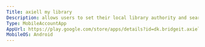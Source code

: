 ```yaml
---
Title: axiell my library
Description: allows users to set their local library authority and search catalogue, view reservations/loans/fines for their library account.  for libraries using axiell's library management system
Type: MobileAccountApp
AppUrl: https://play.google.com/store/apps/details?id=dk.bridgeit.axiell.mylibrary&hl=en_GB
MobileOS: Android
---
```

